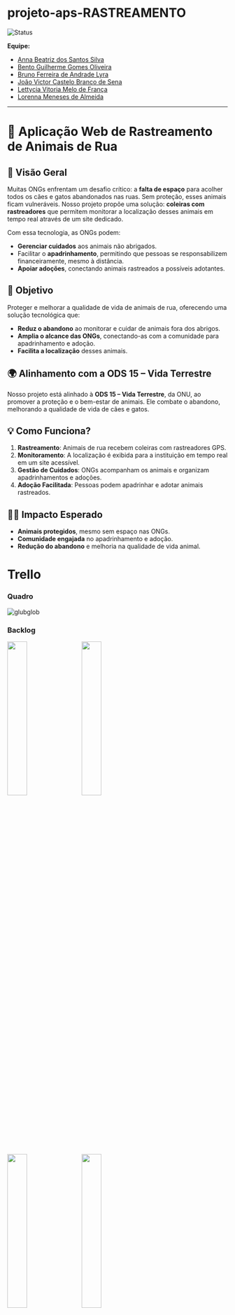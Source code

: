 # projeto-aps-RASTREAMENTO

![Status](https://img.shields.io/badge/status-EmDesenvolvimento-yellow)

**Equipe:**
- [Anna Beatriz dos Santos Silva](https://github.com/Anninhaxs)
- [Bento Guilherme Gomes Oliveira](https://github.com/bnnto)
- [Bruno Ferreira de Andrade Lyra](https://github.com/BrunoFerreiraLyra)
- [João Victor Castelo Branco de Sena](https://github.com/joao0cb)
- [Lettycia Vitoria Melo de França](https://github.com/LettyciaDev)
- [Lorenna Meneses de Almeida](https://github.com/lorennam)

---
# 🐾 Aplicação Web de Rastreamento de Animais de Rua

## 🌟 Visão Geral
Muitas ONGs enfrentam um desafio crítico: a **falta de espaço** para acolher todos os cães e gatos abandonados nas ruas. Sem proteção, esses animais ficam vulneráveis. Nosso projeto propõe uma solução: **coleiras com rastreadores** que permitem monitorar a localização desses animais em tempo real através de um site dedicado.

Com essa tecnologia, as ONGs podem:
- **Gerenciar cuidados** aos animais não abrigados.
- Facilitar o **apadrinhamento**, permitindo que pessoas se responsabilizem financeiramente, mesmo à distância.
- **Apoiar adoções**, conectando animais rastreados a possíveis adotantes.

## 🎯 Objetivo
Proteger e melhorar a qualidade de vida de animais de rua, oferecendo uma solução tecnológica que:
- **Reduz o abandono** ao monitorar e cuidar de animais fora dos abrigos.
- **Amplia o alcance das ONGs**, conectando-as com a comunidade para apadrinhamento e adoção.
- **Facilita a localização** desses animais.

## 🌍 Alinhamento com a ODS 15 – Vida Terrestre
Nosso projeto está alinhado à **ODS 15 – Vida Terrestre**, da ONU, ao promover a proteção e o bem-estar de animais. Ele combate o abandono, melhorando a qualidade de vida de cães e gatos.

## 💡 Como Funciona?
1. **Rastreamento**: Animais de rua recebem coleiras com rastreadores GPS.
2. **Monitoramento**: A localização é exibida para a instituição em tempo real em um site acessível.
3. **Gestão de Cuidados**: ONGs acompanham os animais e organizam apadrinhamentos e adoções.
4. **Adoção Facilitada**: Pessoas podem apadrinhar e adotar animais rastreados.

## 🐕‍🦺 Impacto Esperado
- **Animais protegidos**, mesmo sem espaço nas ONGs.
- **Comunidade engajada** no apadrinhamento e adoção.
- **Redução do abandono** e melhoria na qualidade de vida animal.

# Trello

### Quadro

![glubglob](https://cdn.discordapp.com/attachments/1409207617154322520/1410416961460113469/Captura_de_tela_2025-08-27_210316.png?ex=68b0f0a7&is=68af9f27&hm=ae65179a5a52e7241e1b4e2cee1a985a9e7e8b648a3f440e203a00fec66fd1e5&)

### Backlog

<span>
  <img src="https://media.discordapp.net/attachments/1409207617154322520/1410416961929744475/Captura_de_tela_2025-08-27_211242.png?ex=68b0f0a8&is=68af9f28&hm=4e27c89ae81ee3953d2ad90dae2965078ae1bd7572109c315be9a624eed50836&=&format=webp&quality=lossless&width=389&height=799" width="30%" style="margin-right:15px"/>
</span>
<span>
  <img src="https://media.discordapp.net/attachments/1409207617154322520/1410416962164621342/Captura_de_tela_2025-08-27_211251.png?ex=68b0f0a8&is=68af9f28&hm=66b5d655e4a3d427b28f2def0a7c2fee7f383ee3b0e4d8f97bc2098d698cf1e3&=&format=webp&quality=lossless&width=380&height=800" width="30%"/>
</span>

<br/>

<span>
  <img src="https://cdn.discordapp.com/attachments/1409207617154322520/1410416962458226719/Captura_de_tela_2025-08-27_211300.png?ex=68b0f0a8&is=68af9f28&hm=7bc6c45bcfdb6c5afcfebfbcf80d5ae609749a740fdacf75bd9f1e43f5751a5b&" width="30%" style="margin-right:15px"/>
</span>
<span>
  <img src="https://cdn.discordapp.com/attachments/1409207617154322520/1410416962730725398/Captura_de_tela_2025-08-27_211306.png?ex=68b0f0a8&is=68af9f28&hm=3f25569afd065da9486ede675b84c9029d5bf86cb97fa2477c732f2ebaae8b96" width="30%"/>
</span>
